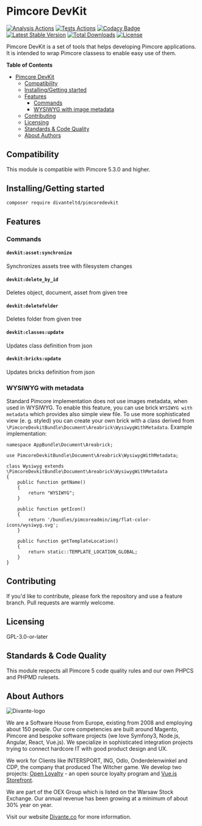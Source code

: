 # Pimcore DevKit
[![Analysis Actions](https://github.com/DivanteLtd/pimcore-devkit/workflows/Analysis/badge.svg?branch=master)](https://github.com/DivanteLtd/pimcore-devkit/actions)
[![Tests Actions](https://github.com/DivanteLtd/pimcore-devkit/workflows/Tests/badge.svg?branch=master)](https://github.com/DivanteLtd/pimcore-devkit/actions)
[![Codacy Badge](https://api.codacy.com/project/badge/Grade/867f5904381d4e3a86bf33f2b5a99401)](https://www.codacy.com/app/Divante/pimcore-devkit?utm_source=github.com&amp;utm_medium=referral&amp;utm_content=DivanteLtd/pimcore-devkit&amp;utm_campaign=Badge_Grade)
[![Latest Stable Version](https://poser.pugx.org/divanteltd/pimcoredevkit/v/stable)](https://packagist.org/packages/divanteltd/pimcoredevkit)
[![Total Downloads](https://poser.pugx.org/divanteltd/pimcoredevkit/downloads)](https://packagist.org/packages/divanteltd/pimcoredevkit)
[![License](https://poser.pugx.org/divanteltd/pimcoredevkit/license)](https://packagist.org/packages/divanteltd/pimcoredevkit)

Pimcore DevKit is a set of tools that helps developing Pimcore applications. It is intended to wrap Pimcore classess 
to enable easy use of them.

**Table of Contents**

- [Pimcore DevKit](#pimcore-devkit)
	- [Compatibility](#compatibility)
	- [Installing/Getting started](#installinggetting-started)
	- [Features](#features)
		- [Commands](#commands)
		- [WYSIWYG with image metadata](#wysiwyg)
	- [Contributing](#contributing)
	- [Licensing](#licensing)
	- [Standards & Code Quality](#standards--code-quality)
	- [About Authors](#about-authors)

## Compatibility

This module is compatible with Pimcore 5.3.0 and higher.

## Installing/Getting started

```bash
composer require divanteltd/pimcoredevkit
```

## Features

### Commands

#### `devkit:asset:synchronize`

Synchronizes assets tree with filesystem changes

#### `devkit:delete_by_id`

Deletes object, document, asset from given tree

#### `devkit:deletefolder`

Deletes folder from given tree

#### `devkit:classes:update`

Updates class definition from json

#### `devkit:bricks:update`

Updates bricks definition from json

### WYSIWYG with metadata

Standard Pimcore implementation does not use images metadata, when used in WYSIWYG.
To enable this feature, you can use brick `WYSIWYG with metadata` which provides also simple view file.
To use more sophisticated view (e. g. styled) you can create your own brick with a class derived from `\PimcoreDevkitBundle\Document\Areabrick\WysiwygWithMetadata`.
Example implementation:
```
namespace AppBundle\Document\Areabrick;

use PimcoreDevkitBundle\Document\Areabrick\WysiwygWithMetadata;

class Wysiwyg extends \PimcoreDevkitBundle\Document\Areabrick\WysiwygWithMetadata
{
    public function getName()
    {
        return "WYSIWYG";
    }

    public function getIcon()
    {
        return '/bundles/pimcoreadmin/img/flat-color-icons/wysiwyg.svg';
    }

    public function getTemplateLocation()
    {
        return static::TEMPLATE_LOCATION_GLOBAL;
    }
}
```

## Contributing

If you'd like to contribute, please fork the repository and use a feature branch. Pull requests are warmly welcome.

## Licensing

GPL-3.0-or-later

## Standards & Code Quality

This module respects all Pimcore 5 code quality rules and our own PHPCS and PHPMD rulesets.

## About Authors

![Divante-logo](http://divante.com/logo-HG.png "Divante")

We are a Software House from Europe, existing from 2008 and employing about 150 people. Our core competencies are 
built around Magento, Pimcore and bespoke software projects (we love Symfony3, Node.js, Angular, React, Vue.js). 
We specialize in sophisticated integration projects trying to connect hardcore IT with good product design and UX.

We work for Clients like INTERSPORT, ING, Odlo, Onderdelenwinkel and CDP, the company that produced The Witcher game. 
We develop two projects: [Open Loyalty](http://www.openloyalty.io/ "Open Loyalty") - an open source loyalty program 
and [Vue.js Storefront](https://github.com/DivanteLtd/vue-storefront "Vue.js Storefront").

We are part of the OEX Group which is listed on the Warsaw Stock Exchange. Our annual revenue has been growing at a 
minimum of about 30% year on year.

Visit our website [Divante.co](https://divante.com/ "Divante.com") for more information.
